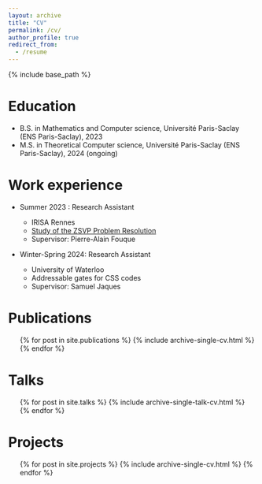 ```yaml
---
layout: archive
title: "CV"
permalink: /cv/
author_profile: true
redirect_from:
  - /resume
---
```


{% include base_path %}

Education
======
* B.S. in Mathematics and Computer science, Université Paris-Saclay (ENS Paris-Saclay), 2023
* M.S. in Theoretical Computer science, Université Paris-Saclay (ENS Paris-Saclay), 2024 (ongoing) 

Work experience
======
* Summer 2023 : Research Assistant
  * IRISA Rennes
  * [Study of the ZSVP Problem Resolution](files/rapport_stage_jerome_guyot.pdf)
  * Supervisor: Pierre-Alain Fouque

* Winter-Spring 2024: Research Assistant
  * University of Waterloo
  * Addressable gates for CSS codes
  * Supervisor: Samuel Jaques
  

Publications
======
  <ul>{% for post in site.publications %}
    {% include archive-single-cv.html %}
  {% endfor %}</ul>
  
Talks
======
  <ul>{% for post in site.talks %}
    {% include archive-single-talk-cv.html %}
  {% endfor %}</ul>

  Projects
======
  <ul>{% for post in site.projects %}
    {% include archive-single-cv.html %}
  {% endfor %}</ul>
  
